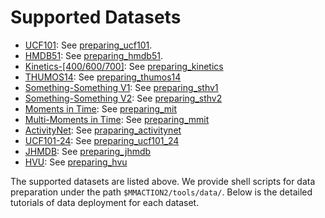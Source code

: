 # Supported Datasets

- [UCF101](https://www.crcv.ucf.edu/research/data-sets/ucf101/): See [preparing_ucf101](/tools/data/ucf101/preparing_ucf101.md).
- [HMDB51](https://serre-lab.clps.brown.edu/resource/hmdb-a-large-human-motion-database/): See [preparing_hmdb51](/tools/data/hmdb51/preparing_hmdb51.md).
- [Kinetics-[400/600/700]](https://deepmind.com/research/open-source/kinetics): See [preparing_kinetics](/tools/data/kinetics/preparing_kinetics.md)
- [THUMOS14](https://www.crcv.ucf.edu/THUMOS14/download.html): See [preparing_thumos14](/tools/data/thumos14/preparing_thumos14.md)
- [Something-Something V1](https://20bn.com/datasets/something-something/v1): See [preparing_sthv1](/tools/data/sthv1/preparing_sthv1.md)
- [Something-Something V2](https://20bn.com/datasets/something-something): See [preparing_sthv2](/tools/data/sthv2/preparing_sthv2.md)
- [Moments in Time](http://moments.csail.mit.edu/): See [preparing_mit](/tools/data/mit/preparing_mit.md)
- [Multi-Moments in Time](http://moments.csail.mit.edu/challenge_iccv_2019.html): See [preparing_mmit](/tools/data/mmit/preparing_mmit.md)
- [ActivityNet](http://activity-net.org/): See [praparing_activitynet](/tools/data/activitynet/preparing_activitynet.md)
- [UCF101-24](http://www.thumos.info/download.html): See [preparing_ucf101_24](/tools/data/ucf101_24/preparing_ucf101_24.md)
- [JHMDB](http://jhmdb.is.tue.mpg.de/): See [preparing_jhmdb](/tools/data/jhmdb/preparing_jhmdb.md)
- [HVU](https://github.com/holistic-video-understanding/HVU-Dataset): See [preparing_hvu](/tools/data/hvu/preparing_hvu.md)

The supported datasets are listed above.
We provide shell scripts for data preparation under the path `$MMACTION2/tools/data/`.
Below is the detailed tutorials of data deployment for each dataset.
